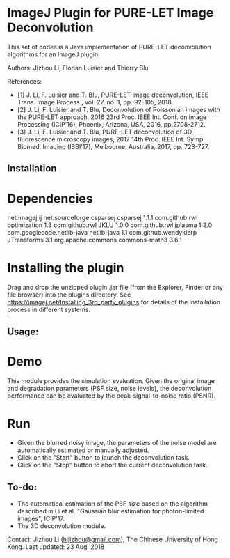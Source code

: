 ImageJ Plugin for PURE-LET Image Deconvolution
=============
This set of codes is a Java implementation of PURE-LET deconvolution algorithms for an ImageJ plugin. 

Authors: Jizhou Li, Florian Luisier and Thierry Blu

References:
- [1] J. Li, F. Luisier and T. Blu, PURE-LET image deconvolution, IEEE Trans. Image Process., 
        vol. 27, no. 1, pp. 92-105, 2018.
- [2] J. Li, F. Luisier and T. Blu, Deconvolution of Poissonian images with the PURE-LET approach, 
        2016 23rd Proc. IEEE Int. Conf. on Image Processing (ICIP'16), Phoenix, Arizona, USA, 2016, pp.2708-2712.
- [3] J. Li, F. Luisier and T. Blu, PURE-LET deconvolution of 3D fluorescence microscopy images, 
        2017 14th Proc. IEEE Int. Symp. Biomed. Imaging (ISBI'17), Melbourne, Australia, 2017, pp. 723-727.
   
Installation
-----------
# Dependencies

<dependencies>
		<dependency>
			<groupId>net.imagej</groupId>
			<artifactId>ij</artifactId>
		</dependency>
		<dependency>
			<groupId>net.sourceforge.csparsej</groupId>
			<artifactId>csparsej</artifactId>
			<version>1.1.1</version>
		</dependency>
		<dependency>
			<groupId>com.github.rwl</groupId>
			<artifactId>optimization</artifactId>
			<version>1.3</version>
		</dependency>
		<dependency>
			<groupId>com.github.rwl</groupId>
			<artifactId>JKLU</artifactId>
			<version>1.0.0</version>
		</dependency>
		<dependency>
			<groupId>com.github.rwl</groupId>
			<artifactId>jplasma</artifactId>
			<version>1.2.0</version>
		</dependency>
		<dependency>
			<groupId>com.googlecode.netlib-java</groupId>
			<artifactId>netlib-java</artifactId>
			<version>1.1</version>
		</dependency>
		<dependency>
			<groupId>com.github.wendykierp</groupId>
			<artifactId>JTransforms</artifactId>
			<version>3.1</version>
		</dependency>
		<dependency>
			<groupId>org.apache.commons</groupId>
			<artifactId>commons-math3</artifactId>
			<version>3.6.1</version>
		</dependency>
	</dependencies>

# Installing the plugin

Drag and drop the unzipped plugin .jar file (from the Explorer, Finder or any file browser) into the plugins directory. See https://imagej.net/Installing_3rd_party_plugins for details of the installation process in different systems.

Usage:
-----------

# Demo
This module provides the simulation evaluation. Given the original image and degradation parameters (PSF size, noise levels), the deconvolution performance can be evaluated by the peak-signal-to-noise ratio (PSNR). 

# Run
- Given the blurred noisy image, the parameters of the noise model are automatically estimated or manually adjusted.  
- Click on the "Start" button to launch the deconvolution task.
- Click on the "Stop" button to abort the current deconvolution task.

To-do:
-----------

- The automatical estimation of the PSF size based on the algorithm described in Li et al. "Gaussian blur estimation for photon-limited images", ICIP'17.
- The 3D deconvolution module.


Contact: Jizhou Li (hijizhou@gmail.com), The Chinese University of Hong Kong.
Last updated: 23 Aug, 2018
